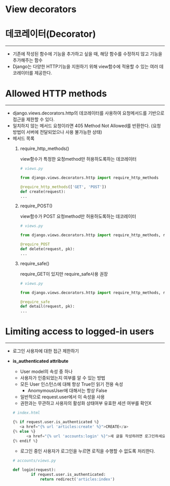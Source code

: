 # View decorators

# 데코레이터(Decorator)

---

- 기존에 작성된 함수에 기능을 추가하고 싶을 때, 해당 함수를 수정하지 않고 기능을 추가해주는 함수
- Django는  다양한 HTTP기능을 지원하기 위해 view함수에 적용할 수 있는 여러 데코레이터를 제공한다.

# Allowed HTTP methods

---

- django.views.decorators.http의 데코레이터를 사용하여 요청메서드를 기반으로 접근을 제한할 수 있다.
- 일치하지 않는 메서드 요청이라면 405 Method Not Allowed를 반환한다. (요청 방법이 서버에 전달되었으나 사용 불가능한 상태)
- 메서드 목록
    1. require_http_methods()
        
        view함수가 특정한 요청method만 허용하도록하는 데코레이터
        
        ```python
        # views.py
        
        from django.views.decorators.http import require_http_methods
        
        @require_http_methods(['GET', 'POST'])
        def create(request):
        ...
        ```
        
    2. require_POST()
        
        view함수가 POST 요청method만 허용하도록하는 데코레이터
        
        ```python
        # views.py
        
        from django.views.decorators.http import require_http_methods, require_POST
        
        @require_POST
        def delete(request, pk):
        ...
        ```
        
    3. require_safe()
        
        require_GET이 있지만 require_safe사용 권장
        
        ```python
        # views.py
        
        from django.views.decorators.http import require_http_methods, require_safe
        
        @require_safe
        def detail(request, pk):
        ...
        ```
        

# Limiting access to logged-in users

---

- 로그인 사용자에 대한 접근 제한하기
- **is_authenticated attribute**
    - User model의 속성 중 하나
    - 사용자가 인증되었는지 여부를 알 수 있는 방법
    - 모든 User 인스턴스에 대해 항상 True인 읽기 전용 속성
        - AnomymousUser에 대해서는 항상 False
    - 일반적으로 request.user에서 이 속성을 사용
    - 권한과는 무관하고 사용자의 활성화 상태여부 유효한 세션 여부를 확인X
    
    ```python
    # index.html
    
    {% if request.user.is_authenticated %}
       <a href="{% url 'articles:create' %}">CREATE</a>
    {% else %}
          <a href="{% url 'accounts:login' %}">새 글을 작성하려면 로그인하세요</a>
    {% endif %}
    ```
    
    - 로그인 중인 사용자가 로그인을 누르면 로직을 수행할 수 없도록 처리한다.
    ```python
    # accounts/views.py

    def login(request):
		    if request.user.is_authenticated:
				return redirect('articles:index')
    ```